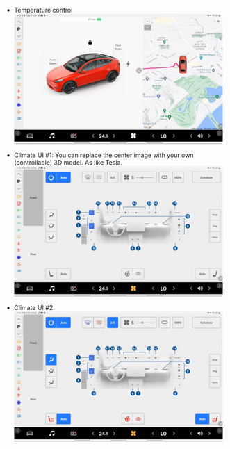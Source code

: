 - Temperature control
  ![pic1](./Screenshot_20230823091533.jpg)

- Climate UI #1: You can replace the center image with your own (controllable) 3D model. As like Tesla.
  ![pic2](./Screenshot_20230823091547.jpg)

- Climate UI #2
  ![pic3](./Screenshot_20230823091603.jpg)
